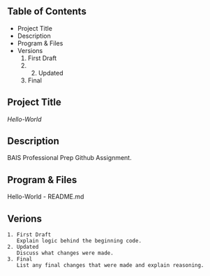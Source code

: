 ## Table of Contents
- Project Title
- Description 
- Program & Files 
- Versions
    1. First Draft
    2. 2. Updated 
    3. Final 

## Project Title 
*Hello-World*  

## Description 
BAIS Professional Prep Github Assignment. 

## Program & Files
Hello-World
    - README.md

## Verions
    1. First Draft
       Explain logic behind the beginning code. 
    2. Updated
       Discuss what changes were made. 
    3. Final
       List any final changes that were made and explain reasoning. 
